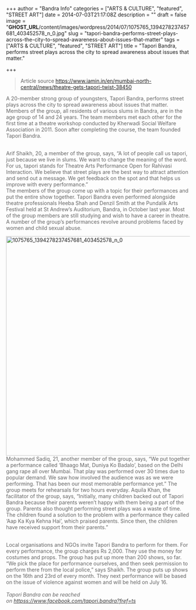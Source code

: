 +++
author = "Bandra Info"
categories = ["ARTS &amp; CULTURE", "featured", "STREET ART"]
date = 2014-07-03T21:17:08Z
description = ""
draft = false
image = "__GHOST_URL__/content/images/wordpress/2014/07/1075765_1394278237457681_403452578_n_0.jpg"
slug = "tapori-bandra-performs-street-plays-across-the-city-to-spread-awareness-about-issues-that-matter"
tags = ["ARTS &amp; CULTURE", "featured", "STREET ART"]
title = "Tapori Bandra, performs street plays across the city to spread awareness about issues that matter."

+++


<blockquote><p>Article source <a href="https://www.iamin.in/en/mumbai-north-central/news/theatre-gets-tapori-twist-38450">https://www.iamin.in/en/mumbai-north-central/news/theatre-gets-tapori-twist-38450</a></p></blockquote>
<p><span style="color: #646464;">A 20-member strong group of youngsters, Tapori Bandra, performs street plays across the city to spread awareness about issues that matter. Members of the group, all residents of various slums in Bandra, are in the age group of 14 and 24 years. The team members met each other for the first time at a theatre workshop conducted by Kherwadi Social Welfare Association in 2011. Soon after completing the course, the team founded Tapori Bandra.</span></p>
<p><br style="color: #646464;" /><span style="color: #646464;">Arif Shaikh, 20, a member of the group, says, “A lot of people call us tapori, just because we live in slums. We want to change the meaning of the word. For us, tapori stands for Theatre Arts Performance Open for Rahivasi Interaction. We believe that street plays are the best way to attract attention and send out a message. We get feedback on the spot and that helps us improve with every performance.”</span><br style="color: #646464;" /><span style="color: #646464;">The members of the group come up with a topic for their performances and put the entire show together. Tapori Bandra even performed alongside theatre professionals Heeba Shah and Denzil Smith at the Pundalik Arts Festival held at St Andrew’s Auditorium, Bandra, in October last year. Most of the group members are still studying and wish to have a career in theatre. A number of the group’s performances revolve around problems faced by women and child sexual abuse.</span></p>
<p><img loading="lazy" class="aligncenter wp-image-6547 size-full" src="https://i1.wp.com/bandra.info/wp-content/uploads/2014/07/1075765_1394278237457681_403452578_n_0.jpg?resize=800%2C600&#038;ssl=1" alt="1075765_1394278237457681_403452578_n_0" width="800" height="600" srcset="https://i1.wp.com/bandra.info/wp-content/uploads/2014/07/1075765_1394278237457681_403452578_n_0.jpg?w=800&amp;ssl=1 800w, https://i1.wp.com/bandra.info/wp-content/uploads/2014/07/1075765_1394278237457681_403452578_n_0.jpg?resize=500%2C375&amp;ssl=1 500w" sizes="(max-width: 800px) 100vw, 800px" data-recalc-dims="1" /><br style="color: #646464;" /><span style="color: #646464;">Mohammed Sadiq, 21, another member of the group, says, “We put together a performance called &#8216;Bhaago Mat, Duniya Ko Badalo&#8217;, based on the Delhi gang rape all over Mumbai. That play was performed over 30 times due to popular demand. We saw how involved the audience was as we were performing. That has been our most memorable performance yet.” The group meets for rehearsals for two hours everyday. Aquila Khan, the facilitator of the group, says, “Initially, many children backed out of Tapori Bandra because their parents weren’t happy with them being a part of the group. Parents also thought performing street plays was a waste of time. The children found a solution to the problem with a performance they called ‘Aap Ka Kya Kehna Hai’, which praised parents. Since then, the children have received support from their parents.”</span></p>
<p><br style="color: #646464;" /><span style="color: #646464;">Local organisations and NGOs invite Tapori Bandra to perform for them. For every performance, the group charges Rs 2,000. They use the money for costumes and props. The group has put up more than 200 shows, so far. “We pick the place for performance ourselves, and then seek permission to perform there from the local police,” says Shaikh. The group puts up shows on the 16th and 23rd of every month. They next performance will be based on the issue of violence against women and will be held on July 16. </span><br style="color: #646464;" /><br style="color: #646464;" /><em style="color: #646464;">Tapori Bandra can be reached on <a style="color: #3a3a3a;" href="httpss://www.facebook.com/tapori.bandra?fref=ts">httpss://www.facebook.com/tapori.bandra?fref=ts</a></em></p>



